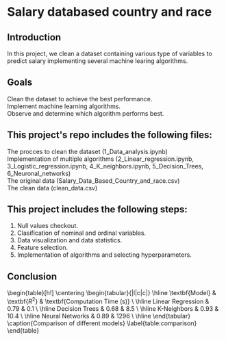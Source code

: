 # Salary databased country and race
## Introduction
In this project, we clean a dataset containing various type of variables to predict salary implementing several machine learing algorithms.
## Goals
Clean the dataset to achieve the best performance. <br>
Implement machine learning algorithms. <br>
Observe and determine which algorithm performs best.
## This project's repo includes the following files:
The procces to clean the dataset (1_Data_analysis.ipynb) <br>
Implementation of multiple algorithms (2_Linear_regression.ipynb, 3_Logistic_regression.ipynb, 4_K_neighbors.ipynb, 5_Decision_Trees, 6_Neuronal_networks) <br>
The original data (Salary_Data_Based_Country_and_race.csv) <br>
The clean data (clean_data.csv)
## This project includes the following steps:
1. Null values checkout. <br>
2. Clasification of nominal and ordinal variables. <br>
3. Data visualization and data statistics. <br>
4. Feature selection. <br>
5. Implementation of algorithms and selecting hyperparameters.

## Conclusion
\begin{table}[h!]
\centering
\begin{tabular}{|l|c|c|}
\hline
\textbf{Model} & \textbf{$R^2$} & \textbf{Computation Time (s)} \\ \hline
Linear Regression & 0.79 & 0.1 \\ \hline
Decision Trees & 0.68 & 8.5 \\ \hline
K-Neighbors & 0.93 & 10.4 \\ \hline
Neural Networks & 0.89 & 1296 \\ \hline
\end{tabular}
\caption{Comparison of different models}
\label{table:comparison}
\end{table}
